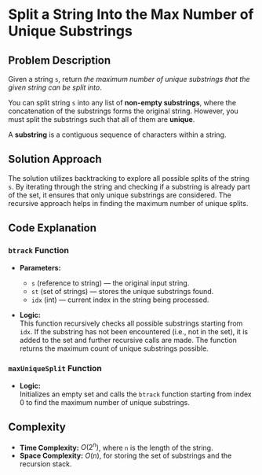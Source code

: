 # Split a String Into the Max Number of Unique Substrings

## Problem Description

Given a string `s`, return *the maximum number of unique substrings that the given string can be split into*.

You can split string `s` into any list of **non-empty substrings**, where the concatenation of the substrings forms the original string. However, you must split the substrings such that all of them are **unique**.

A **substring** is a contiguous sequence of characters within a string.

## Solution Approach

The solution utilizes backtracking to explore all possible splits of the string `s`. By iterating through the string and checking if a substring is already part of the set, it ensures that only unique substrings are considered. The recursive approach helps in finding the maximum number of unique splits.

## Code Explanation

### `btrack` Function

- **Parameters:**  
  - `s` (reference to string) — the original input string.
  - `st` (set of strings) — stores the unique substrings found.
  - `idx` (int) — current index in the string being processed.

- **Logic:**  
  This function recursively checks all possible substrings starting from `idx`. If the substring has not been encountered (i.e., not in the set), it is added to the set and further recursive calls are made. The function returns the maximum count of unique substrings possible.

### `maxUniqueSplit` Function

- **Logic:**  
  Initializes an empty set and calls the `btrack` function starting from index 0 to find the maximum number of unique substrings.

## Complexity

- **Time Complexity:** $O(2^n)$, where `n` is the length of the string.
- **Space Complexity:** $O(n)$, for storing the set of substrings and the recursion stack.
